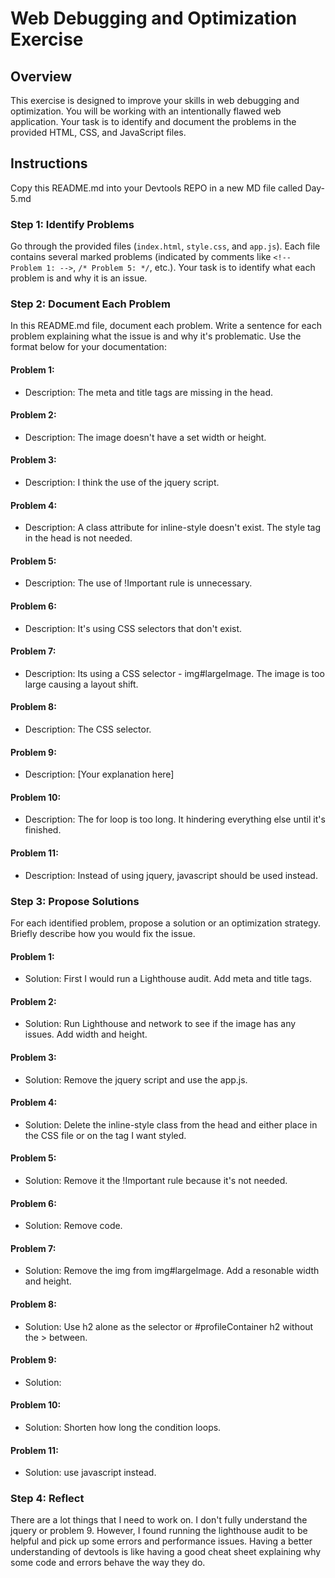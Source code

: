 # Web Debugging and Optimization Exercise

## Overview

This exercise is designed to improve your skills in web debugging and optimization. You will be working with an intentionally flawed web application. Your task is to identify and document the problems in the provided HTML, CSS, and JavaScript files.

## Instructions

Copy this README.md into your Devtools REPO in a new MD file called Day-5.md

### Step 1: Identify Problems

Go through the provided files (`index.html`, `style.css`, and `app.js`). Each file contains several marked problems (indicated by comments like `<!-- Problem 1: -->`, `/* Problem 5: */`, etc.). Your task is to identify what each problem is and why it is an issue.

### Step 2: Document Each Problem

In this README.md file, document each problem. Write a sentence for each problem explaining what the issue is and why it's problematic. Use the format below for your documentation:

#### Problem 1:

- Description: The meta and title tags are missing in the head.

#### Problem 2:

- Description: The image doesn't have a set width or height.

#### Problem 3:

- Description: I think the use of the jquery script.

#### Problem 4:

- Description: A class attribute for inline-style doesn't exist. The style tag in the head is not needed.

#### Problem 5:

- Description: The use of !Important rule is unnecessary.

#### Problem 6:

- Description: It's using CSS selectors that don't exist.

#### Problem 7:

- Description: Its using a CSS selector - img#largeImage. The image is too large causing a layout shift.

#### Problem 8:

- Description: The CSS selector.

#### Problem 9:

- Description: [Your explanation here]

#### Problem 10:

- Description: The for loop is too long. It hindering everything else until it's finished.

#### Problem 11:

- Description: Instead of using jquery, javascript should be used instead.

### Step 3: Propose Solutions

For each identified problem, propose a solution or an optimization strategy. Briefly describe how you would fix the issue.

#### Problem 1:

- Solution: First I would run a Lighthouse audit. Add meta and title tags.

#### Problem 2:

- Solution: Run Lighthouse and network to see if the image has any issues. Add width and height.

#### Problem 3:

- Solution: Remove the jquery script and use the app.js.

#### Problem 4:

- Solution: Delete the inline-style class from the head and either place in the CSS file or on the tag I want styled.

#### Problem 5:

- Solution: Remove it the !Important rule because it's not needed.

#### Problem 6:

- Solution: Remove code.

#### Problem 7:

- Solution: Remove the img from img#largeImage. Add a resonable width and height.

#### Problem 8:

- Solution: Use h2 alone as the selector or #profileContainer h2 without the > between.

#### Problem 9:

- Solution:

#### Problem 10:

- Solution: Shorten how long the condition loops.

#### Problem 11:

- Solution: use javascript instead.

### Step 4: Reflect

There are a lot things that I need to work on. I don't fully understand the jquery or problem 9. However, I found running the lighthouse audit to be helpful and pick up some errors and performance issues. Having a better understanding of devtools is like having a good cheat sheet explaining why some code and errors behave the way they do.
